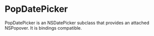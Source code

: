 # PopDatePicker
PopDatePicker is an NSDatePicker subclass that provides an attached NSPopover. It is bindings compatible.
